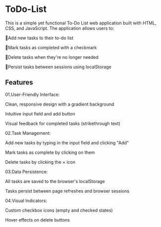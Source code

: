 # ToDo-List
This is a simple yet functional To-Do List web application built with HTML, CSS, and JavaScript. The application allows users to:

🚀Add new tasks to their to-do list

🚀Mark tasks as completed with a checkmark

🚀Delete tasks when they're no longer needed

🚀Persist tasks between sessions using localStorage

## Features

01.User-Friendly Interface:

Clean, responsive design with a gradient background

Intuitive input field and add button

Visual feedback for completed tasks (strikethrough text)

02.Task Management:

Add new tasks by typing in the input field and clicking "Add"

Mark tasks as complete by clicking on them

Delete tasks by clicking the × icon

03.Data Persistence:

All tasks are saved to the browser's localStorage

Tasks persist between page refreshes and browser sessions

04.Visual Indicators:

Custom checkbox icons (empty and checked states)

Hover effects on delete buttons
